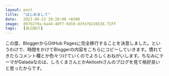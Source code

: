 ```yaml
---
layout: post
title:  "はじめまして"
date:   2021-08-22 20:20:00 +0300
image:  897b279a-6a44-40f7-9459-d3fe7b226536.TIFF
tags:   [自己紹介]
---
```

この度、BloggerからGitHub Pagesに完全移行することを決意しました。というわけで、時間をかけてBloggerの内容をこちらにコピーしていきます。慣れてきたらコメント欄とか色々つけていくのでよろしくおねがいします。ちなみにテーマがGaladaなのは、しろくまさんとかAkitoshiさんのブログを見て格好良いと思ったからです。
